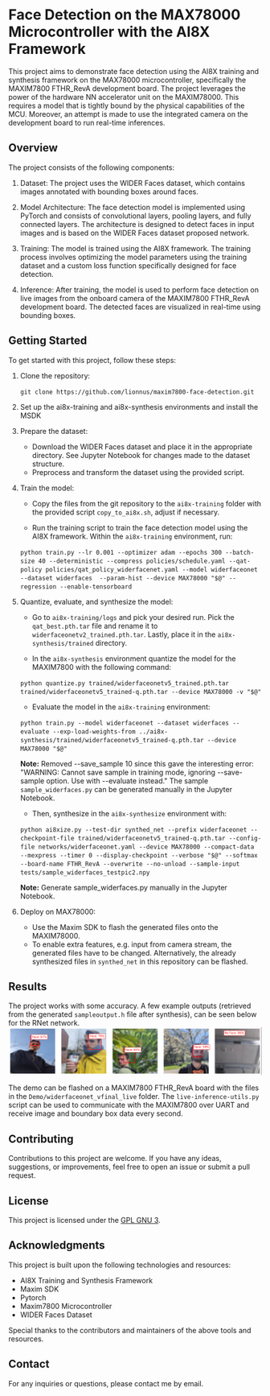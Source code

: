 # Face Detection on the MAX78000 Microcontroller with the AI8X Framework

This project aims to demonstrate face detection using the AI8X training and synthesis framework on the MAX78000 microcontroller, specifically the MAXIM7800 FTHR_RevA development board. The project leverages the power of the hardware NN accelerator unit on the MAXIM78000. This requires a model that is tightly bound by the physical capabilities of the MCU. Moreover, an attempt is made to use the integrated camera on the development board to run real-time inferences.

## Overview

The project consists of the following components:

1. Dataset: The project uses the WIDER Faces dataset, which contains images annotated with bounding boxes around faces.

2. Model Architecture: The face detection model is implemented using PyTorch and consists of convolutional layers, pooling layers, and fully connected layers. The architecture is designed to detect faces in input images and is based on the WIDER Faces dataset proposed network. 

3. Training: The model is trained using the AI8X framework. The training process involves optimizing the model parameters using the training dataset and a custom loss function specifically designed for face detection.

4. Inference: After training, the model is used to perform face detection on live images from the onboard camera of the MAXIM7800 FTHR_RevA development board. The detected faces are visualized in real-time using bounding boxes.

## Getting Started

To get started with this project, follow these steps:

1. Clone the repository:

   `git clone https://github.com/lionnus/maxim7800-face-detection.git`

2. Set up the ai8x-training and ai8x-synthesis environments and install the MSDK

3. Prepare the dataset:

   - Download the WIDER Faces dataset and place it in the appropriate directory. See Jupyter Notebook for changes made to the dataset structure.
   - Preprocess and transform the dataset using the provided script.

4. Train the model:
   - Copy the files from the git repository to the `ai8x-training` folder with the provided script `copy_to_ai8x.sh`, adjust if necessary.

   - Run the training script to train the face detection model using the AI8X framework. Within the `ai8x-training` environment, run:

   `python train.py --lr 0.001 --optimizer adam --epochs 300 --batch-size 40 --deterministic --compress policies/schedule.yaml --qat-policy policies/qat_policy_widerfacenet.yaml --model widerfaceonet --dataset widerfaces  --param-hist --device MAX78000 "$@" --regression --enable-tensorboard`

4. Quantize, evaluate, and synthesize the model:
   - Go to `ai8x-training/logs` and pick your desired run. Pick the `qat_best.pth.tar` file and rename it to `widerfaceonetv2_trained.pth.tar`. Lastly, place it in the `ai8x-synthesis/trained` directory.

   - In the `ai8x-synthesis` environment quantize the model for the MAXIM7800 with the following command:

   `python quantize.py trained/widerfaceonetv5_trained.pth.tar trained/widerfaceonetv5_trained-q.pth.tar --device MAX78000 -v "$@"`

   - Evaluate the model in the `ai8x-training` environment:

   `python train.py --model widerfaceonet --dataset widerfaces --evaluate --exp-load-weights-from ../ai8x-synthesis/trained/widerfaceonetv5_trained-q.pth.tar --device MAX78000 "$@"` 
  
   **Note:** Removed --save_sample 10 since this gave the interesting error: "WARNING: Cannot save sample in training mode, ignoring --save-sample option. Use with --evaluate instead." The sample `sample_widerfaces.py` can be generated manually in the Jupyter Notebook.

   - Then, synthesize in the `ai8x-synthesize` environment with:

   `python ai8xize.py --test-dir synthed_net --prefix widerfaceonet --checkpoint-file trained/widerfaceonetv5_trained-q.pth.tar --config-file networks/widerfaceonet.yaml --device MAX78000 --compact-data  --mexpress --timer 0 --display-checkpoint --verbose "$@" --softmax --board-name FTHR_RevA --overwrite --no-unload --sample-input tests/sample_widerfaces_testpic2.npy` 

   **Note:** Generate sample_widerfaces.py manually in the Jupyter Notebook.

5. Deploy on MAX78000:

   - Use the Maxim SDK to flash the generated files onto the MAXIM78000. 
   - To enable extra features, e.g. input from camera stream, the generated files have to be changed. Alternatively, the already synthesized files in `synthed_net` in this repository can be flashed.

## Results
The project works with some accuracy. A few example outputs (retrieved from the generated `sampleoutput.h` file after synthesis), can be seen below for the RNet network. 
![plot](widerfacernet_samples.png)

The demo can be flashed on a MAXIM7800 FTHR_RevA board with the files in the `Demo/widerfaceonet_vfinal_live` folder. The `live-inference-utils.py` script can be used to communicate with the MAXIM7800 over UART and receive image and boundary box data every second.

## Contributing

Contributions to this project are welcome. If you have any ideas, suggestions, or improvements, feel free to open an issue or submit a pull request.

## License

This project is licensed under the [GPL GNU 3](LICENSE).

## Acknowledgments

This project is built upon the following technologies and resources:

- AI8X Training and Synthesis Framework
- Maxim SDK
- Pytorch
- Maxim7800 Microcontroller
- WIDER Faces Dataset

Special thanks to the contributors and maintainers of the above tools and resources.

## Contact

For any inquiries or questions, please contact me by email.
